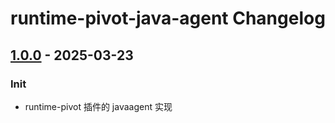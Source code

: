 <!-- Keep a Changelog guide -> https://keepachangelog.com -->

# runtime-pivot-java-agent Changelog

## [1.0.0] - 2025-03-23
### Init 
- runtime-pivot 插件的 javaagent 实现

[1.0.0]: https://github.com/wl2027/runtime-pivot-java-agent/commits/1.0.0
